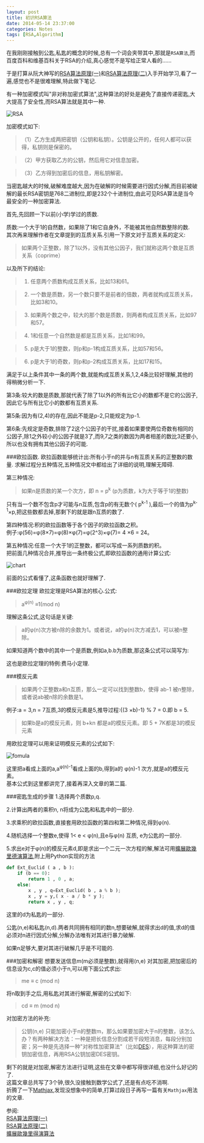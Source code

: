 ```yaml
---
layout: post
title: 初识RSA算法
date: 2014-05-14 23:37:00
categories: Notes
tags: [RSA,Algorithm]
---
```


在我刚刚接触到公匙,私匙的概念的时候,总有一个词会夹带其中,那就是`RSA算法`,而百度百科和维基百科关于RSA的介绍,真心感觉不是写给正常人看的......

于是打算从阮大神写的[RSA算法原理(一)](http://www.ruanyifeng.com/blog/2013/06/rsa_algorithm_part_one.html)和[RSA算法原理(二)](http://www.ruanyifeng.com/blog/2013/07/rsa_algorithm_part_two.html)入手开始学习,看了一遍,感觉也不是很难理解,特此做下笔记.

有一种加密模式叫"非对称加密式算法",这种算法的好处是避免了直接传递密匙,大大提高了安全性,而RSA算法就是其中一种.

<img src="/public/upload/images/bg2013070301.png" alt="RSA" title="RSA">

加密模式如下:

>（1）乙方生成两把密钥（公钥和私钥）。公钥是公开的，任何人都可以获得，私钥则是保密的。

>（2）甲方获取乙方的公钥，然后用它对信息加密。

>（3）乙方得到加密后的信息，用私钥解密。


当密匙越大的时候,破解难度越大,因为在破解的时候需要进行因式分解,而目前被破解的最长RSA密钥是768二进制位,即是232个十进制位,由此可见RSA算法是当今最安全的一种加密算法.

首先,先回顾一下以前(小学)学过的质数.

质数:一个大于1的自然数，如果除了1和它自身外，不能被其他自然数整除的数. <br>
其次再来理解作者在文章提到的互质关系.引用一下原文对于互质关系的定义:

>如果两个正整数，除了1以外，没有其他公因子，我们就称这两个数是互质关系（coprime）

以及所下的结论:

>1. 任意两个质数构成互质关系，比如13和61。

>2. 一个数是质数，另一个数只要不是前者的倍数，两者就构成互质关系，比如3和10。

>3. 如果两个数之中，较大的那个数是质数，则两者构成互质关系，比如97和57。

>4. 1和任意一个自然数是都是互质关系，比如1和99。

>5. p是大于1的整数，则p和p-1构成互质关系，比如57和56。

>6. p是大于1的奇数，则p和p-2构成互质关系，比如17和15。

满足于以上条件其中一条的两个数,就能构成互质关系,1,2,4条比较好理解,其他的得稍微分析一下.

第3条:较大的数是质数,那就代表了除了1以外的所有比它小的数都不是它的公因子,因此它与所有比它小的数都有互质关系.

第5条:因为有(2,4)的存在,因此不能是p-2,只能规定为p-1.

第6条:先规定是奇数,排除了2这个公因子的干扰,接着如果要使两位奇数有相同的公因子,除1之外较小的公因子就是3了,而9,7之类的数因为两者相差的数比3还要小,所以也没有拥有其他公因子的可能.

###欧拉函数.
欧拉函数能够统计出:所有小于n的并与n有互质关系的正整数的数量.
求解过程分五种情况,五种情况文中都给出了详细的说明,理解无障碍.

第三种情况:
>如果n是质数的某一个次方，即 n = p<sup>k</sup> (p为质数，k为大于等于1的整数)

只有当一个数不包含p才可能与n互质,包含p的有无数个( p<sup>k-1</sup> ),最后一个的值为p<sup>k-1</sup>×p,把这些数都去掉,那剩下的就是跟n互质的数了.

第四种情况:积的欧拉函数等于各个因子的欧拉函数之积。<br>
例子:φ(56)=φ(8×7)=φ(8)×φ(7)=φ(2^3)×φ(7)= 4 ×6 = 24。

第五种情况:任意一个大于1的正整数，都可以写成一系列质数的积。<br>
把前面几种情况合并,推导出一条终极公式,即欧拉函数的通用计算公式:

<img src="/public/upload/images/chart.png" alt="chart">

前面的公式看懂了,这条函数也就好理解了.

###欧拉定理
欧拉定理是RSA算法的核心.公式:

>a<sup>φ(n)</sup> ≡1(mod n)

理解这条公式,这句话是关键:
>a的φ(n)次方被n除的余数为1。或者说，a的φ(n)次方减去1，可以被n整除。

如果知道两个数中的其中一个是质数,例如a,b.b为质数,那这条公式可以简写为:

这也是欧拉定理的特例:费马小定理.

###模反元素
>如果两个正整数a和n互质，那么一定可以找到整数b，使得 ab-1 被n整除，或者说ab被n除的余数是1。

例子:a = 3,n = 7互质,3的模反元素是5,推导过程:{(3 ×b)-1} % 7 = 0.即 b = 5.
>如果b是a的模反元素，则 b+kn 都是a的模反元素。即 5 + 7K都是3的模反元素

用欧拉定理可以用来证明模反元素的公式如下:

<img src="/public/upload/images/formula.png" alt="fomula">

这里把a看成上面的a,a<sup>φ(n)-1</sup>看成上面的b,得到a的 φ(n)-1 次方,就是a的模反元素。    
基本公式到这里都讲完了,接着再深入文章的第二篇.

###密匙生成的步骤
1.选择两个质数p,q.

2.计算出两者的乘积n, n将成为公匙和私匙中的一部分.

3.求乘积的欧拉函数,直接套用欧拉函数的第四和第二种情况,得到φ(n).

4.随机选择一个整数e,使得 1< e < φ(n),且e与φ(n) 互质, e为公匙的一部分.

5.求出e对于φ(n)的模反元素d,即是求出一个二元一次方程的解,解法可用[擴展歐幾里德演算法](http://zh.wikipedia.org/wiki/%E6%89%A9%E5%B1%95%E6%AC%A7%E5%87%A0%E9%87%8C%E5%BE%97%E7%AE%97%E6%B3%95),附上用Python实现的方法

```python
def Ext_Euclid ( a , b ):
    if (b == 0):
        return 1 , 0 , a;
    else:
        x , y , q=Ext_Euclid( b , a % b );
        x , y = y,( x - a / b * y );
        return x , y , q;
```
这里的d为私匙的一部分.

公匙(n,e)和私匙(n,d).两者共同拥有相同的数n,想要破解,就得求出d的值,求d的值必须对n进行因式分解,分解办法唯有对其进行暴力破解.

如果n足够大,要对其进行破解几乎是不可能的.

###加密和解密
想要发送信息m(m必须是整数),就得用(n,e) 对其加密,把加密后的信息设为c,c的值必须小于n,可以用下面公式求出:

>me ≡ c (mod n)

将n取到手之后,用私匙对其进行解密,解密的公式如下:

>cd ≡ m (mod n)

对加密方法的补充:
>公钥(n,e) 只能加密小于n的整数m，那么如果要加密大于n的整数，该怎么办？有两种解决方法：一种是把长信息分割成若干段短消息，每段分别加密；另一种是先选择一种"对称性加密算法"（比如[DES](https://zh.wikipedia.org/wiki/%E8%B3%87%E6%96%99%E5%8A%A0%E5%AF%86%E6%A8%99%E6%BA%96)），用这种算法的密钥加密信息，再用RSA公钥加密DES密钥。

剩下的就是对加密,解密方法进行证明,这些在文章中都写得很详细,也没什么好记的了.    
这篇文章总共写了3个钟,很久没接触到数学公式了,还是有点吃不消啊.    
折腾了一下[Mathjax](http://www.mathjax.org/),发现没想象中的简单,打算过段日子再写一篇有关`Mathjax`用法的文章.

参阅:    
[RSA算法原理(一)](http://www.ruanyifeng.com/blog/2013/06/rsa_algorithm_part_one.html)    
[RSA算法原理(二)](http://www.ruanyifeng.com/blog/2013/07/rsa_algorithm_part_two.html)    
[擴展歐幾里得演算法](http://zh.wikipedia.org/wiki/%E6%89%A9%E5%B1%95%E6%AC%A7%E5%87%A0%E9%87%8C%E5%BE%97%E7%AE%97%E6%B3%95)


